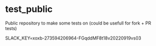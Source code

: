 # test_public
Public repository to make some tests on (could be usefull for fork + PR tests)

SLACK_KEY=xoxb-273594206964-FGqddMF8t18v20220919vs03
